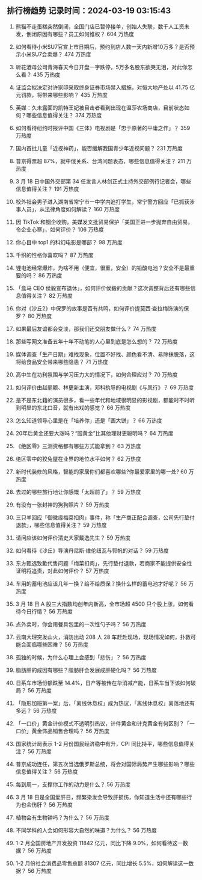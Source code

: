 
## 排行榜趋势 记录时间：2024-03-19 03:15:43
  
  1. 熊猫不走蛋糕突然倒闭，全国门店已暂停接单，创始人失联，数千人工资未发，倒闭原因有哪些？员工如何维权？ 604 万热度
    
  2. 如何看待小米SU7官宣上市日期后，预约到店人数一天内新增10万多？是否预示小米SU7会卖爆？ 474 万热度
    
  3. 听花酒母公司青海春天今日开盘一字跌停，5万多名股东欲哭无泪，对此你怎么看？ 435 万热度
    
  4. 证监会拟决定对许家印采取终身证券市场禁入措施，对恒大地产处以 41.75 亿元罚款，将带来哪些影响？ 435 万热度
    
  5. 英媒：久未露面的凯特王妃被目击者看到出现在温莎农场商店，目前状态如何？哪些信息值得关注？ 374 万热度
    
  6. 如何看待纽约时报评中国《三体》电视剧是「忠于原著的平庸之作」？ 359 万热度
    
  7. 国内首批儿童「近视神药」，能否缓解我国青少年近视问题？ 231 万热度
    
  8. 普京得票超 87%，就中俄关系、台湾问题表态，哪些信息值得关注？ 211 万热度
    
  9. 3 月 18 日中国外交部第 34 任发言人林剑正式主持外交部例行记者会，哪些信息值得关注？ 191 万热度
    
  10. 校外社会男子进入湖南省常宁市一中学内追打学生，常宁警方回应「已抓获涉事人员」，从法律角度如何解读？ 160 万热度
    
  11. 因 TikTok 和钢企收购，美媒发文批贸易保护「美国正进一步抛弃自由贸易，令企业心寒」，如何评价？ 106 万热度
    
  12. 你心目中 top1 的科幻电影是哪部？ 98 万热度
    
  13. 千织的性格你喜欢吗？ 87 万热度
    
  14. 锂电池经常爆炸，为啥不用（便宜，很重，安全）的铅酸电池？安全不是最重要的吗？ 86 万热度
    
  15. 「盒马 CEO 侯毅宣布退休」，如何评价侯毅的贡献？这次调整背后还有哪些信息值得关注？ 82 万热度
    
  16. 你对《沙丘2》中保罗的故事是否有共鸣，如何评价提莫西·查拉梅饰演的保罗？ 80 万热度
    
  17. 如果最后友谊都会变淡，那我们还交朋友做什么？ 74 万热度
    
  18. 那些写网文准备五年十年不动笔的人心里到底是怎么想的？ 72 万热度
    
  19. 媒体调查「生产日期」难找现象，位置不好找、颜色看不清、易除抹脱落，这将给食品安全带来哪些隐患？ 71 万热度
    
  20. 高中生在功利氛围与学习压力大的情况下，如何合理应对？ 70 万热度
    
  21. 如何评价由赵丽颖、林更新主演，邓科执导的电视剧《与凤行》？ 69 万热度
    
  22. 是不是东北籍的演员很多，看一些年代和地域很明显的影视剧，都能时不时听到明显的东北口音，就有出戏的感觉？ 66 万热度
    
  23. 怎么知道领导心里是在「培养你」还是「画大饼」？ 66 万热度
    
  24. 20年后黄金还要大涨吗？“囤黄金”比其他理财更聪明吗？ 64 万热度
    
  25. 《绝区零》三测资格都有哪些方式能拿到？ 63 万热度
    
  26. 绝区零中的狡兔屋在业界的地位水平如何？ 62 万热度
    
  27. 新时代装修的风格，智能的家居你们都喜欢哪些?你最爱家里的哪一处? 60 万热度
    
  28. 去过的哪些旅行地让你感慨「太超前了」？ 59 万热度
    
  29. 有没有一张封神的狗狗照片？ 59 万热度
    
  30. 三只羊回应「御徽缘梅菜扣肉」事件，称「生产商正配合调查，公司先行垫付退款」，哪些信息值得关注？ 59 万热度
    
  31. 请问应该如何评价清史大家戴逸先生？ 59 万热度
    
  32. 如何看待《沙丘》导演丹尼斯·维伦纽瓦与郭帆的对话？ 59 万热度
    
  33. 东方甄选致歉代售问题「梅菜扣肉」，先行垫付退款，若商家不能提供安全性证明将追责，对此如何评价？ 57 万热度
    
  34. 车用的蓄电池应该几年一换？给不给质保？换什么样的蓄电池才好呢？ 56 万热度
    
  35. 3 月 18 日 A 股三大指数均创年内新高，全市场超 4500 只个股上涨，如何看待今日行情？ 56 万热度
    
  36. 点外卖时，你会用餐具包里的一次性勺子吗？ 56 万热度
    
  37. 云南大理突发山火，消防出动 208 人 28 车赶赴现场，现场情况如何，扑救可能会面临哪些困难？ 56 万热度
    
  38. 孤独的时候，为什么心理上会感到「悲伤」？ 56 万热度
    
  39. 脂肪肝的成因有哪些？脂肪肝会发展成肝硬化吗？ 56 万热度
    
  40. 日系车市场份额跌至 14.4%，日产等被传在华消减产能，日系车当下该如何破局？ 56 万热度
    
  41. 「隐形加班第一案」后，「离线休息权」成为热议，「离线休息权」离落地还有多远？ 56 万热度
    
  42. 「一口价」黄金计价模式不透明引热议，计件黄金和计克黄金有何区别？「一口价」黄金饰品销售合理吗？ 56 万热度
    
  43. 国家统计局表示 1-2 月份国民经济稳中有升，CPI 同比持平，哪些信息值得关注？ 56 万热度
    
  44. 普京成功连任，第五次当选俄罗斯总统，将会对国际局势产生哪些影响？哪些信息值得关注？ 56 万热度
    
  45. 每到周一，支撑你工作的动力是什么？ 56 万热度
    
  46. 3 月 18 日是全国爱肝日，频繁染发会导致肝损伤，你知道生活中还有哪些行为也会伤肝？ 56 万热度
    
  47. 植物会有生物钟吗？为什么？ 56 万热度
    
  48. 不同学科的人会如何形容大自然的味道？为什么？ 56 万热度
    
  49. 1-2 月全国房地产开发投资 11842 亿元，同比下降 9.0%，如何看待这一数据？ 56 万热度
    
  50. 1-2 月份社会消费品零售总额 81307 亿元，同比增长 5.5%，如何解读这一数据？ 56 万热度
    